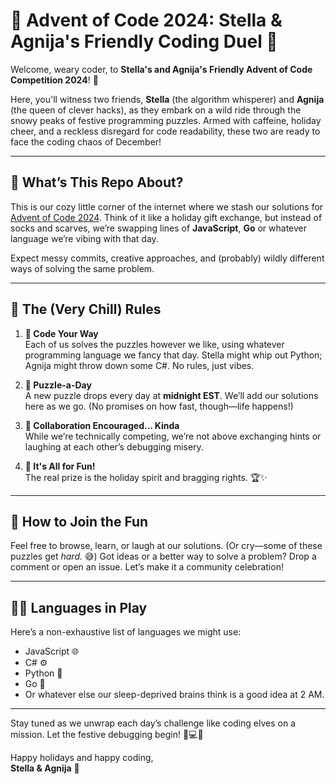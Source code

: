 # 🎄 Advent of Code 2024: Stella & Agnija's Friendly Coding Duel 🎄

Welcome, weary coder, to **Stella's and Agnija's Friendly Advent of Code Competition 2024**! 🌟  

Here, you'll witness two friends, **Stella** (the algorithm whisperer) and **Agnija** (the queen of clever hacks), as they embark on a wild ride through the snowy peaks of festive programming puzzles. Armed with caffeine, holiday cheer, and a reckless disregard for code readability, these two are ready to face the coding chaos of December!

---

## 🎯 **What’s This Repo About?**

This is our cozy little corner of the internet where we stash our solutions for [Advent of Code 2024](https://adventofcode.com/). Think of it like a holiday gift exchange, but instead of socks and scarves, we’re swapping lines of **JavaScript**, **Go** or whatever language we’re vibing with that day.  

Expect messy commits, creative approaches, and (probably) wildly different ways of solving the same problem.  

---

## 🥊 **The (Very Chill) Rules**

1. **🎁 Code Your Way**  
   Each of us solves the puzzles however we like, using whatever programming language we fancy that day. Stella might whip out Python; Agnija might throw down some C#. No rules, just vibes.  
   
2. **🎄 Puzzle-a-Day**  
   A new puzzle drops every day at **midnight EST**. We’ll add our solutions here as we go. (No promises on how fast, though—life happens!)  

3. **🤝 Collaboration Encouraged… Kinda**  
   While we’re technically competing, we’re not above exchanging hints or laughing at each other’s debugging misery.

4. **🌟 It's All for Fun!**  
   The real prize is the holiday spirit and bragging rights. 🏆✨  

---

## 🎅 **How to Join the Fun**  

Feel free to browse, learn, or laugh at our solutions. (Or cry—some of these puzzles get *hard.* 😅) Got ideas or a better way to solve a problem? Drop a comment or open an issue. Let’s make it a community celebration!  

---

## 🧑‍💻 **Languages in Play**  
Here’s a non-exhaustive list of languages we might use:  
- JavaScript 🌐  
- C# ⚙️  
- Python 🐍  
- Go 🐹  
- Or whatever else our sleep-deprived brains think is a good idea at 2 AM.  

---

Stay tuned as we unwrap each day’s challenge like coding elves on a mission. Let the festive debugging begin! 🎅💻✨  

Happy holidays and happy coding,  
**Stella & Agnija** 🌟
